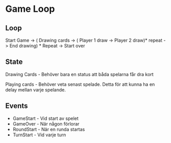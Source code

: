 # Game Loop
## Loop
Start Game -> ( Drawing cards -> ( Player 1 draw -> Player 2 draw)* repeat -> End drawing) * Repeat -> Start over

## State
Drawing Cards - Behöver bara en status att båda spelarna får dra kort

Playing cards - Behöver veta senast spelade. Detta för att kunna ha en delay mellan varje spelande.

## Events
* GameStart - Vid start av spelet
* GameOver - När någon förlorar
* RoundStart - När en runda startas
* TurnStart  - Vid varje turn 